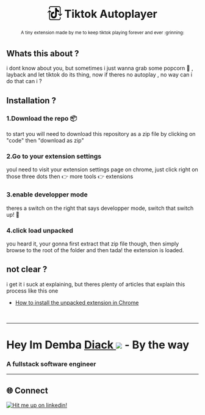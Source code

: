 <h1 align="center">
<sub>
<img  src="https://github.com/DembaDiack/tiktok-extension-build/blob/main/svg.png" height="38" width="38">
</sub>
Tiktok Autoplayer
</h1>
<p align="center">
<sup> 
    A tiny extension made by me to keep tiktok playing forever and ever :grinning:
</sup>
</p>

## Whats this about ?
i dont know about you, but sometimes i just wanna grab some popcorn :popcorn: , layback and let tiktok do its thing, now if theres no autoplay , no way can i do that can i ?

## Installation ? 

### 1.Download the repo :package:
to start you will need to download this repository as a zip file by clicking on "code" then "download as zip"

### 2.Go to your extension settings
youl need to visit your extension settings page on chrome, just click right on those three dots then :point_right: more tools :point_right: extensions

### 3.enable developper mode 
theres a switch on the right that says developper mode, switch that switch up! :metal:

### 4.click load unpacked 
you heard it, your gonna first extract that zip file though, then simply browse to the root of the folder and then tada! the extension is loaded.

## not clear ? 
i get it i suck at explaining, but theres plenty of articles that explain this process like this one 
* [How to install the unpacked extension in Chrome](https://webkul.com/blog/how-to-install-the-unpacked-extension-in-chrome/)



<br>
<hr>
<h1 align="left">Hey Im Demba <a href="https://www.linkedin.com/in/demba-diack-18069a229/">Diack </a><img src="https://media.giphy.com/media/hvRJCLFzcasrR4ia7z/giphy.gif" width="28"> - By the way</h1> 


### A fullstack software engineer</a>

<hr>

<h2 align="left">🌐 Connect</h2>
<p align="left">
  <a href="https://www.linkedin.com/in/demba-diack-18069a229/"><img title="Hit me up on linkedin!" src="https://img.shields.io/badge/LinkedIn-0077B5?style=for-the-badge&logo=linkedin&logoColor=white"/></a>
 
</p>